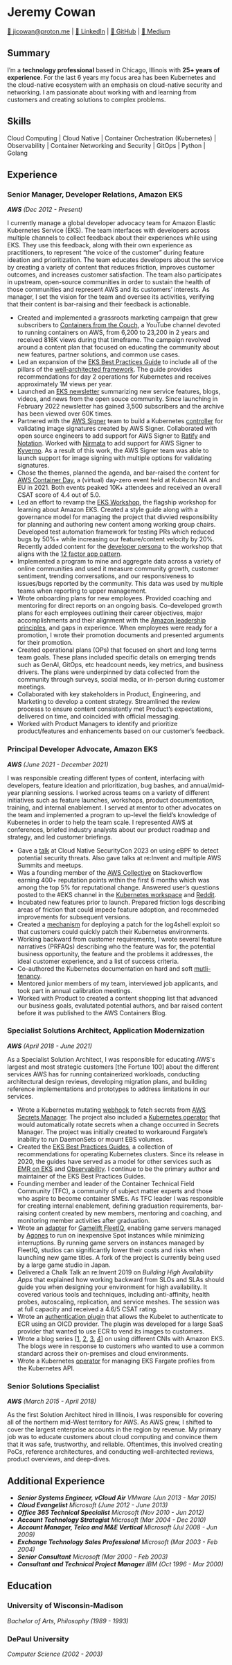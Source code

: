 # Jeremy Cowan
[📧 jicowan@proton.me](mailto:jicowan@proton.me) | [🔗 LinkedIn](https://www.linkedin.com/in/jicowan) | [👾 GitHub](https://github.com/jicowan) | [📝 Medium](https://medium.com/@jicowan)

## Summary
I’m a **technology professional** based in Chicago, Illinois with **25+ years of experience**. For the last 6 years my focus area has been Kubernetes and the cloud-native ecosystem with an emphasis on cloud-native security and networking. I am passionate about working with and learning from customers and creating solutions to complex problems.

## Skills

Cloud Computing | Cloud Native | Container Orchestration (Kubernetes) | Observability | Container Networking and Security | GitOps | Python | Golang

## Experience

### **Senior Manager, Developer Relations, Amazon EKS**

***AWS** (Dec 2012 - Present)*

I currently manage a global developer advocacy team for Amazon Elastic Kubernetes Service (EKS). The team interfaces with developers across multiple channels to collect feedback about their experiences while using EKS. They use this feedback, along with their own experience as practitioners, to represent “the voice of the customer” during feature ideation and prioritization. The team educates developers about the service by creating a variety of content that reduces friction, improves customer outcomes, and increases customer satisfaction. The team also participates in upstream, open-source communities in order to sustain the health of those communities and represent AWS and its customers’ interests. As manager, I set the vision for the team and oversee its activities, verifying that their content is bar-raising and their feedback is actionable.

- Created and implemented a grassroots marketing campaign that grew subscribers to [Containers from the Couch](https://www.youtube.com/containersfromthecouch), a YouTube channel devoted to running containers on AWS, from 6,200 to 23,200 in 2 years and received 816K views during that timeframe. The campaign revolved around a content plan that focused on educating the community about new features, partner solutions, and common use cases.
- Led an expansion of the [EKS Best Practices Guide](https://aws.github.io/aws-eks-best-practices/) to include all of the pillars of the [well-architected framework](https://aws.amazon.com/architecture/well-architected). The guide provides recommendations for day 2 operations for Kubernetes and receives approximately 1M views per year.
- Launched an [EKS newsletter](https://eks.news) summarizing new service features, blogs, videos, and news from the open souce community. Since launching in February 2022 newsletter has gained 3,500 subscribers and the archive has been viewed over 60K times.
- Partnered with the [AWS Signer](https://docs.aws.amazon.com/signer/latest/developerguide/Welcome.html) team to build a Kubernetes [controller](https://github.com/aws-samples/k8s-notary-admission) for validating image signatures created by AWS Signer. Collaborated with open source engineers to add support for AWS Signer to [Ratify](https://ratify.dev/) and [Notation](https://notaryproject.dev/). Worked with [Nirmata](https://nirmata.com/) to add support for AWS Signer to [Kyverno](https://github.com/nirmata/kyverno-notation-aws). As a result of this work, the AWS Signer team was able to launch support for image signing with multiple options for validating signatures.
- Chose the themes, planned the agenda, and bar-raised the content for [AWS Container Day](https://aws.amazon.com/eks/container_day/), a (virtual) day-zero event held at Kubecon NA and EU in 2021. Both events peaked 10K+ attendees and received an overall CSAT score of 4.4 out of 5.0.
- Led an effort to revamp the [EKS Workshop](https://eksworkshop.com), the flagship workshop for learning about Amazon EKS. Created a style guide along with a governance model for managing the project that divvied responsibility for planning and authoring new content among working group chairs. Developed test automation framework for testing PRs which reduced bugs by 50%+ while increasing our feature/content velocity by 20%. Recently added content for the [developer persona](https://developers.eksworkshop.com) to the workshop that aligns with the [12 factor app pattern](https://12factor.net/).
- Implemented a program to mine and aggregate data across a variety of online communities and used it measure community growth, customer sentiment, trending conversations, and our responsiveness to issues/bugs reported by the community. This data was used by multiple teams when reporting to upper management.
- Wrote onboarding plans for new employees. Provided coaching and mentoring for direct reports on an ongoing basis. Co-developed growth plans for each employees outlining their career objectives, major accomplishments and their alignment with the [Amazon leadership principles](https://www.amazon.jobs/content/en/our-workplace/leadership-principles), and gaps in experience. When employees were ready for a promotion, I wrote their promotion documents and presented arguments for their promotion.
- Created operational plans (OPs) that focused on short and long terms team goals. These plans included specific details on emerging trends such as GenAI, GitOps, etc headcount needs, key metrics, and business drivers. The plans were underpinned by data collected from the community through surveys, social media, or in-person during customer meetings.
- Collaborated with key stakeholders in Product, Engineering, and	Marketing to develop a content strategy. Streamlined the review processs to ensure content consistently met Product’s expectations, delivered on time, and coincided with official messaging.
- Worked with Product Managers to identify and prioritize product/features and enhancements based on our customer’s feedback.

### Principal Developer Advocate, Amazon EKS

***AWS** (June 2021 - December 2021)*

I was responsible creating different types of content, interfacing with developers, feature ideation and prioritization, bug bashes, and annual/mid-year planning sessions. I worked across teams on a variety of different initiatives such as feature launches, workshops, product documentation, training, and internal enablement. I served at mentor to other advocates on the team and implemented a program to up-level the field’s knowledge of Kubernetes in order to help the team scale. I represented AWS at conferences, briefed industry analysts about our product roadmap and strategy, and led customer briefings.

- Gave a [talk](https://cloudnativesecurityconna23.sched.com/event/1FV1o/finding-the-needles-in-a-haystack-identifying-suspicious-behaviors-with-ebpf-jeremy-cowan-wasiq-muhammad-amazon-web-services) at Cloud Native SecurityCon 2023 on using eBPF to detect potential security threats.  Also gave talks at re:Invent and multiple AWS Summits and meetups.
- Was a founding member of the [AWS Collective](https://stackoverflow.com/collectives/aws) on Stackoverflow earning 400+ reputation points within the first 6 months which was among the top 5% for reputational change. Answered user’s questions posted to the #EKS channel in the [Kubernetes workspace](https://kubernetes.slack.com/messages/CNXNB0ZTN) and [Reddit](https://www.reddit.com/user/NoReserve5094).
- Incubated new features prior to launch. Prepared friction logs describing areas of friction that could impede feature adoption, and recommeded improvements for subsequent versions.
- Created a [mechanism](https://github.com/aws-samples/kubernetes-log4j-cve-2021-44228-node-agent) for deploying a patch for the log4shell exploit so that customers could quickly patch their Kubernetes environments.
- Working backward from customer requirements, I wrote several feature narratives (PRFAQs) describing who the feature was for, the potential business opportunity, the feature and the problems it addresses, the ideal customer experience, and a list of success criteria.
- Co-authored the Kubernetes documentation on hard and soft [mutli-tenancy](https://kubernetes.io/docs/concepts/security/multi-tenancy/).
- Mentored junior members of my team, interviewed job applicants, and took part in annual calibration meetings.
- Worked with Product to created a content shopping list that advanced our business goals, evalutated potential authors, and bar raised content before it was published to the AWS Containers Blog.

### Specialist Solutions Architect, Application Modernization

***AWS** (April 2018 - June 2021)*

As a Specialist Solution Architect, I was responsible for educating AWS's largest and most strategic customers [the Fortune 100] about the different services AWS has for running containerized workloads, conducting architectural design reviews, developing migration plans, and building reference implementations and prototypes to address limitations in our services. 

- Wrote a Kubernetes mutating [webhook](https://github.com/aws-samples/aws-secret-sidecar-injector) to fetch secrets from [AWS Secrets Manager](https://aws.amazon.com/secrets-manager/). The project also included a [Kubernetes operator](https://github.com/aws-samples/aws-secret-sidecar-injector/tree/master/secret-operator) that would automatically rotate secrets when a change occurred in Secrets Manager. The project was initially created to workaround Fargate’s inability to run DaemonSets or mount EBS volumes.
- Created the [EKS Best Practices Guides](https://aws.github.io/aws-eks-best-practices/), a collection of recommendations for operating Kubernetes clusters. Since its release in 2020, the guides have served as a model for other services such as [EMR on EKS](https://aws.github.io/aws-emr-containers-best-practices/) and [Observability](https://aws-observability.github.io/observability-best-practices/). I continue to be the primary author and maintainer of the EKS Best Practices Guides.
- Founding member and leader of the Container Technical Field Community (TFC), a community of subject matter experts and those who aspire to become container SMEs. As TFC leader I was responsible for creating internal enablement, defining graduation requirements, bar-raising content created by new members, mentoring and coaching, and monitoring member activities after graduation.
- Wrote an [adapter](https://github.com/awslabs/fleetiq-adapter-for-agones/tree/master) for [Gamelift FleetIQ](https://docs.aws.amazon.com/gamelift/latest/fleetiqguide/gsg-intro.html), enabling game servers managed by [Agones](https://agones.dev) to run on inexpensive Spot instances while minimizing interruptions. By running game servers on instances managed by FleetIQ, studios can significantly lower their costs and risks when launching new game titles. A fork of the project is currently being used by a large game studio in Japan.
- Delivered a Chalk Talk an re:Invent 2019 on *Building High Availability Apps* that explained how working backward from SLOs and SLAs should guide you when designing your environment for high availability. It covered various tools and techniques, including anti-affinity, health probes, autoscaling, replication, and service meshes. The session was at full capacity and received a 4.6/5 CSAT rating.
- Wrote an [authentication plugin](https://jicowan.medium.com/pulling-docker-images-from-ecr-private-registries-with-a-cognito-user-pool-identity-95f4c233fc4a) that allows the Kubelet to authenticate to ECR using an OICD provider. The plugin was developed for a large SaaS provider that wanted to use ECR to vend its images to customers.
- Wrote a blog series [[1](https://medium.com/@jicowan/running-flannel-on-eks-9a2f7a285a23), [2](https://medium.com/@jicowan/running-calico-on-eks-f3e52ea41271), [3](https://medium.com/@jicowan/running-weave-net-on-eks-7fd96372b1a), [4](https://medium.com/@jicowan/custom-networking-with-the-aws-vpc-cni-plug-in-c6eebb105220)] on using different CNIs with Amazon EKS. The blogs were in response to customers who wanted to use a common standard across their on-premises and cloud environments.
- Wrote a Kubernetes [operator](https://github.com/jicowan/fargate-operator) for managing EKS Fargate profiles from the Kubernetes API.

### Senior Solutions Specialist

***AWS** (March 2015 - April 2018)*

As the first Solution Architect hired in Illinois, I was responsible for covering all of the northern mid-West territory for AWS. As AWS grew, I shifted to cover the largest enterprise accounts in the region by revenue. My primary job was to educate customers about cloud computing and convince them that it was safe, trustworthy, and reliable. Oftentimes, this involved creating PoCs, reference architectures, and conducting well-architected reviews, product overviews, and deep-dives.

## Additional Experience

* ***Senior Systems Engineer, vCloud Air** VMware (Jun 2013 - Mar 2015)*
* ***Cloud Evangelist** Microsoft (June 2012 - June 2013)*
* ***Office 365 Technical Specialist** Microsoft (Nov 2010 - Jun 2012)*
* ***Account Technology Strategist** Microsoft (Mar 2004 - Dec 2010)*
* ***Account Manager, Telco and M&E Vertical** Microsoft (Jul 2008 - Jun 2009)*
* ***Exchange Technology Sales Professional** Microsoft (Mar 2003 - Feb 2004)*
* ***Senior Consultant** Microsoft (Mar 2000 - Feb 2003)*
* ***Consultant and Technical Project Manager** IBM (Oct 1996 - Mar 2000)*

## Education

### University of Wisconsin-Madison

*Bachelor of Arts, Philosophy (1989 - 1993)*

### DePaul University

*Computer Science (2002 - 2003)*
